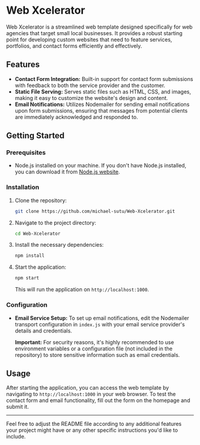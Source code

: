 # Web Xcelerator

Web Xcelerator is a streamlined web template designed specifically for web agencies that target small local businesses. It provides a robust starting point for developing custom websites that need to feature services, portfolios, and contact forms efficiently and effectively.

## Features

- **Contact Form Integration:** Built-in support for contact form submissions with feedback to both the service provider and the customer.
- **Static File Serving:** Serves static files such as HTML, CSS, and images, making it easy to customize the website's design and content.
- **Email Notifications:** Utilizes Nodemailer for sending email notifications upon form submissions, ensuring that messages from potential clients are immediately acknowledged and responded to.

## Getting Started

### Prerequisites

- Node.js installed on your machine. If you don't have Node.js installed, you can download it from [Node.js website](https://nodejs.org/).

### Installation

1. Clone the repository:
    ```bash
    git clone https://github.com/michael-sutu/Web-Xcelerator.git
    ```
2. Navigate to the project directory:
    ```bash
    cd Web-Xcelerator
    ```
3. Install the necessary dependencies:
    ```bash
    npm install
    ```
4. Start the application:
    ```bash
    npm start
    ```
    This will run the application on `http://localhost:1000`.

### Configuration

- **Email Service Setup:** To set up email notifications, edit the Nodemailer transport configuration in `index.js` with your email service provider's details and credentials.
  
    **Important:** For security reasons, it's highly recommended to use environment variables or a configuration file (not included in the repository) to store sensitive information such as email credentials.

## Usage

After starting the application, you can access the web template by navigating to `http://localhost:1000` in your web browser. To test the contact form and email functionality, fill out the form on the homepage and submit it.

---

Feel free to adjust the README file according to any additional features your project might have or any other specific instructions you'd like to include.
